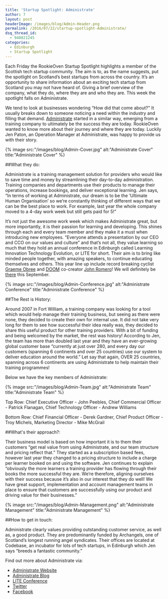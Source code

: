 ```yaml
---
title: 'Startup Spotlight: Administrate'
author: 7
layout: post
headerImage: /images/blog/Admin-Header.png
permalink: /2016/07/22/startup-spotlight-Administrate/
dsq_thread_id:
  - 940821245
categories:
  - Edinburgh
  - Startup Spotlight
---
```

Each Friday the RookieOven Startup Spotlight highlights a member of the Scottish tech startup community. The aim is to, as the name suggests, put the spotlight on Scotland’s best startups from across the country. It’s an opportunity to share information about an exciting tech startup from Scotland you may not have heard of. Giving a brief overview of the company, what they do, where they are and who they are. This week the spotlight falls on Administrate.

We tend to look at businesses wondering “How did that come about?" It usually breaks down to someone noticing a need within the industry and filling that demand. [Administrate](http://www.getadministrate.com/) started in a similar way, emerging from a training company to ultimately be the success they are today. RookieOven wanted to know more about their journey and where they are today. Luckily Jen Paton, an Operation Manager at Administrate, was happy to provide us with their story.  

{% image src:"/images/blog/Admin-Cover.jpg" alt:"Administrate Cover" title:"Administrate Cover" %}

##What they do:

Administrate is a training management solution for providers who would like to save time and money by streamlining their day-to-day administration. Training companies and departments use their products to manage their operations, increase bookings, and deliver exceptional learning. Jen says, “In terms of working at Administrate, our dream is to be the ‘Ultimate Human Organisation’ so we’re constantly thinking of different ways that we can be the best place to work. For example, last year the whole company moved to a 4-day work week but still gets paid for 5!”

It’s not just the awesome work week which makes Administrate great, but more importantly, it is their passion for learning and developing. This shines through each and every team member and they make it a must when introducing new employees. “Everyone attends a presentation by our CEO and CCO on our values and culture” and that’s not all, they value learning so much that they hold an annual conference in Edinburgh called Learning Innovation Technology Evolution, or LITE for short. Their aim is to bring like minded people together, with amazing speakers, to continue educating themselves and others. This year line up include record breaking cyclist [Graeme Obree](http://obree.com/) and [DOOM](http://doom.com/en-gb/) co-creator [John Romero](https://twitter.com/romero?ref_src=twsrc%5Egoogle%7Ctwcamp%5Eserp%7Ctwgr%5Eauthor)! We will definitely be [there]( http://www.liteconf.com/) this September.

{% image src:"/images/blog/Admin-Conference.jpg" alt:"Administrate Conference" title:"Administrate Conference" %}

##The Rest is History:

Around 2007 in Fort William, a training company was looking for a tool which would help manage their training business, but seeing as there were none, they decided to create their own for internal use. It did not take very long for them to see how successful their idea really was, they decided to share this useful product for other training providers. With a bit of funding and being welcomed by the market, the rest was history! According to Jen, the team has more than doubled last year and they have an ever-growing global customer base “currently at just over 280, and every day our customers (spanning 6 continents and over 25 countries) use our system to deliver education around the world.” Let say that again, OVER 25 countries, spanning across 6 continents are using Administrate to help maintain their training programmes!

Below we have the key members of Administrate:

{% image src:"/images/blog/Admin-Team.jpg" alt:"Administrate Team" title:"Administrate Team" %}

Top Row: Chief Executive Officer - John Peebles, Chief Commercial Officer - Patrick Flanagan, Chief Technology Officer - Andrew Williams

Bottom Row: Chief Financial Officer - Derek Gardner, Chief Product Officer - Troy Michels, Marketing Director - Mike McGrail

##What's their approach?:

Their business model is based on how important it is to them their customers “get real value from using Administrate, and our team structure and pricing reflect that.” They started as a subscription based fees, however last year they changed to a pricing structure to include a charge per learner booked on and using the software. Jen continues to explain “obviously the more learners a training provider has flowing through their books the more successful they are. We’re therefore, aligning ourselves with their success because it’s also in our interest that they do well! We have great support, implementation and account management teams in place to ensure that customers are successfully using our product and driving value for their businesses.”

{% image src:"/images/blog/Admin-Management.png" alt:"Administrate Management" title:"Administrate Management" %}

##How to get in touch:

Administrate clearly values providing outstanding customer service, as well as, a good product. They are predominantly funded by Archangels, one of Scotland’s longest running angel syndicates. Their offices are located at Codebase, an incubator for lots of tech startups, in Edinburgh which Jen says “breeds a fantastic community.”

Find out more about Administrate via:

* [Administrate Website](http://www.getadministrate.com/)
* [Administrate Blog](http://www.getadministrate.com/blog/)
* [LITE Conference](http://www.liteconf.com/)
* [Twitter](https://twitter.com/Adm1nistrate)
* [Facebook](https://www.facebook.com/Adm1nistrate/)
